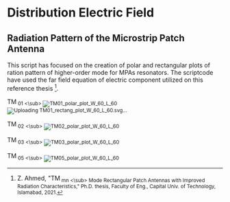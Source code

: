 # Distribution Electric Field

## Radiation Pattern of the Microstrip Patch Antenna

This script has focused on the creation of polar and rectangular plots of ration pattern of higher-order mode for MPAs resonators.
The scriptcode have used the far field equation of electric component utilized on this reference thesis [^1].

TM<sub> 01 <\sub>
![TM01_polar_plot_W_60_L_60](https://github.com/heltonbernardo/distribution_field/assets/161172047/37487cc2-5039-4cff-8a2d-48e0e1168334)
![Uploading TM01_rectang_plot_W_60_L_60.svg…]()

TM<sub> 02 <\sub>
![TM02_polar_plot_W_60_L_60](https://github.com/heltonbernardo/distribution_field/assets/161172047/4b83e25b-046b-4c69-96a4-03409a994074)

TM<sub> 03 <\sub>
![TM03_polar_plot_W_60_L_60](https://github.com/heltonbernardo/distribution_field/assets/161172047/8bc9d073-5ec6-4edb-a56e-aa04f338261d)

TM<sub> 05 <\sub>
![TM05_polar_plot_W_60_L_60](https://github.com/heltonbernardo/distribution_field/assets/161172047/5d48a814-3e3e-429f-a7c0-78802275416e)


[^1]: Z. Ahmed, "TM<sub> mn <\sub> Mode Rectangular Patch Antennas with Improved Radiation Characteristics," Ph.D. thesis, Faculty of Eng., 
Capital Univ. of Technology, Islamabad, 2021.

